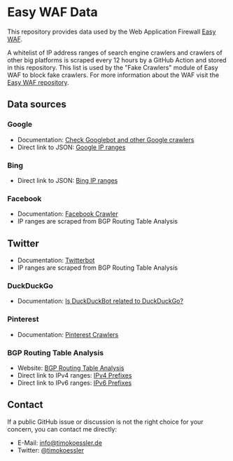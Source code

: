# Easy WAF Data
This repository provides data used by the Web Application Firewall [Easy WAF](https://github.com/timokoessler/easy-waf).  

A whitelist of IP address ranges of search engine crawlers and crawlers of other big platforms is scraped every 12 hours by a GitHub Action and stored in this repository. This list is used by the "Fake Crawlers" module of Easy WAF to block fake crawlers. For more information about the WAF visit the [Easy WAF repository](https://github.com/timokoessler/easy-waf).

## Data sources
### Google
- Documentation: [Check Googlebot and other Google crawlers](https://support.google.com/webmasters/answer/80553)
- Direct link to JSON: [Google IP ranges](https://www.gstatic.com/ipranges/goog.json)
### Bing
- Direct link to JSON: [Bing IP ranges](https://www.bing.com/toolbox/bingbot.json)
### Facebook
- Documentation: [Facebook Crawler](https://developers.facebook.com/docs/sharing/webmasters/crawler/)
- IP ranges are scraped from BGP Routing Table Analysis
## Twitter
- Documentation: [Twitterbot](https://developer.twitter.com/en/docs/twitter-for-websites/cards/guides/troubleshooting-cards)
- IP ranges are scraped from BGP Routing Table Analysis
### DuckDuckGo
- Documentation: [Is DuckDuckBot related to DuckDuckGo?](https://raw.githubusercontent.com/duckduckgo/duckduckgo-help-pages/master/_docs/results/duckduckbot.md)
### Pinterest
- Documentation: [Pinterest Crawlers](https://help.pinterest.com/en/business/article/pinterest-crawler)
### BGP Routing Table Analysis
- Website: [BGP Routing Table Analysis](https://thyme.apnic.net/)
- Direct link to IPv4 ranges: [IPv4 Prefixes](https://thyme.apnic.net/current/data-raw-table)
- Direct link to IPv6 ranges: [IPv6 Prefixes](https://thyme.apnic.net/current/ipv6-raw-table)

## Contact
If a public GitHub issue or discussion is not the right choice for your concern, you can contact me directly:
- E-Mail: [info@timokoessler.de](mailto:info@timokoessler.de)
- Twitter: [@timokoessler](https://twitter.com/timokoessler)